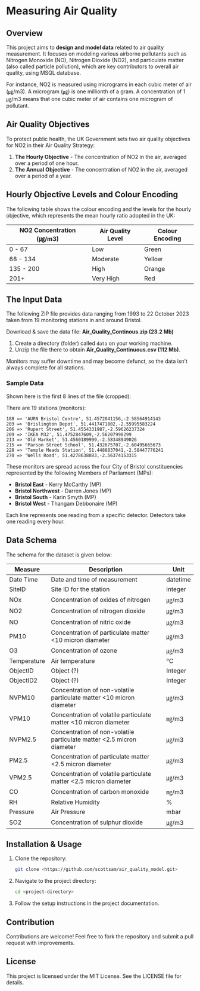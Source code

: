 # Measuring Air Quality

## Overview

This project aims to **design and model data** related to air quality measurement. It focuses on modeling various airborne pollutants such as Nitrogen Monoxide (NO), Nitrogen Dioxide (NO2), and particulate matter (also called particle pollution), which are key contributors to overall air quality, using MSQL database.

For instance, NO2 is measured using micrograms in each cubic meter of air (㎍/m3). A microgram (㎍) is one millionth of a gram. A concentration of 1 ㎍/m3 means that one cubic meter of air contains one microgram of pollutant.

## Air Quality Objectives

To protect public health, the UK Government sets two air quality objectives for NO2 in their Air Quality Strategy:

1. **The Hourly Objective** - The concentration of NO2 in the air, averaged over a period of one hour.
2. **The Annual Objective** - The concentration of NO2 in the air, averaged over a period of a year.

## Hourly Objective Levels and Colour Encoding

The following table shows the colour encoding and the levels for the hourly objective, which represents the mean hourly ratio adopted in the UK:

| NO2 Concentration (㎍/m3) | Air Quality Level | Colour Encoding |
| ------------------------ | ----------------- | --------------- |
| 0 - 67                   | Low               | Green           |
| 68 - 134                 | Moderate          | Yellow          |
| 135 - 200                | High              | Orange          |
| 201+                     | Very High         | Red             |

## The Input Data

The following ZIP file provides data ranging from 1993 to 22 October 2023 taken from 19 monitoring stations in and around Bristol.

Download & save the data file: **Air_Quality_Continous.zip (23.2 Mb)**

1. Create a directory (folder) called `data` on your working machine.
2. Unzip the file there to obtain **Air_Quality_Continuous.csv (112 Mb)**.

Monitors may suffer downtime and may become defunct, so the data isn’t always complete for all stations.

### Sample Data

Shown here is the first 8 lines of the file (cropped):

There are 19 stations (monitors):
```
188 => 'AURN Bristol Centre', 51.4572041156,-2.58564914143
203 => 'Brislington Depot', 51.4417471802,-2.55995583224
206 => 'Rupert Street', 51.4554331987,-2.59626237324
209 => 'IKEA M32', 51.4752847609,-2.56207998299
213 => 'Old Market', 51.4560189999,-2.58348949026
215 => 'Parson Street School', 51.432675707,-2.60495665673
228 => 'Temple Meads Station', 51.4488837041,-2.58447776241
270 => 'Wells Road', 51.4278638883,-2.56374153315
```

These monitors are spread across the four City of Bristol constituencies represented by the following Members of Parliament (MPs):

- **Bristol East** - Kerry McCarthy (MP)
- **Bristol Northwest** - Darren Jones (MP)
- **Bristol South** - Karin Smyth (MP)
- **Bristol West** - Thangam Debbonaire (MP)

Each line represents one reading from a specific detector. Detectors take one reading every hour.

## Data Schema

The schema for the dataset is given below:

| Measure | Description | Unit |
|---------|------------|------|
| Date Time | Date and time of measurement | datetime |
| SiteID | Site ID for the station | integer |
| NOx | Concentration of oxides of nitrogen | ㎍/m3 |
| NO2 | Concentration of nitrogen dioxide | ㎍/m3 |
| NO | Concentration of nitric oxide | ㎍/m3 |
| PM10 | Concentration of particulate matter <10 micron diameter | ㎍/m3 |
| O3 | Concentration of ozone | ㎍/m3 |
| Temperature | Air temperature | °C |
| ObjectID | Object (?) | Integer |
| ObjectID2 | Object (?) | Integer |
| NVPM10 | Concentration of non-volatile particulate matter <10 micron diameter | ㎍/m3 |
| VPM10 | Concentration of volatile particulate matter <10 micron diameter | ㎎/m3 |
| NVPM2.5 | Concentration of non-volatile particulate matter <2.5 micron diameter | ㎍/m3 |
| PM2.5 | Concentration of particulate matter <2.5 micron diameter | ㎍/m3 |
| VPM2.5 | Concentration of volatile particulate matter <2.5 micron diameter | ㎍/m3 |
| CO | Concentration of carbon monoxide | ㎎/m3 |
| RH | Relative Humidity | % |
| Pressure | Air Pressure | mbar |
| SO2 | Concentration of sulphur dioxide | ㎍/m3 |

## Installation & Usage

1. Clone the repository:
   ```sh
   git clone <https://github.com/scottsam/air_quality_model.git>
   ```
2. Navigate to the project directory:
   ```sh
   cd <project-directory>
   ```
3. Follow the setup instructions in the project documentation.

## Contribution

Contributions are welcome! Feel free to fork the repository and submit a pull request with improvements.

## License

This project is licensed under the MIT License. See the LICENSE file for details.

